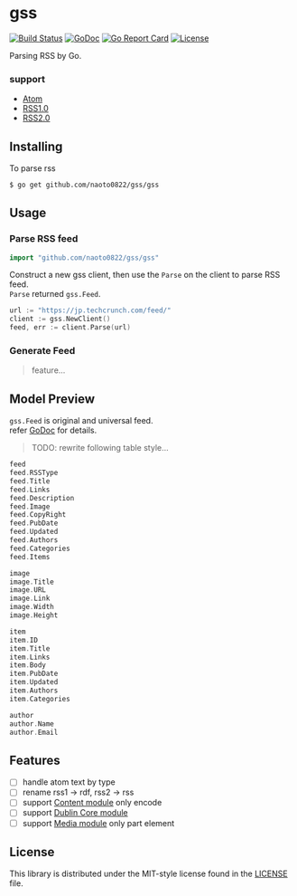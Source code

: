 # gss

[![Build Status](https://travis-ci.org/naoto0822/gss.svg?branch=master)](https://travis-ci.org/naoto0822/gss)
[![GoDoc](https://godoc.org/github.com/naoto0822/gss?status.svg)](https://godoc.org/github.com/naoto0822/gss)
[![Go Report Card](https://goreportcard.com/badge/github.com/naoto0822/gss)](https://goreportcard.com/report/github.com/naoto0822/gss)
[![License](https://img.shields.io/badge/license-MIT-green.svg?style=flat)](https://github.com/naoto0822/gss/blob/master/LICENSE)

Parsing RSS by Go.

### support
- [Atom](https://tools.ietf.org/html/rfc4287)
- [RSS1.0](http://web.resource.org/rss/1.0/spec)
- [RSS2.0](https://cyber.harvard.edu/rss/rss.html)

## Installing

To parse rss

```sh
$ go get github.com/naoto0822/gss/gss
```

## Usage

### Parse RSS feed

```go
import "github.com/naoto0822/gss/gss"
```

Construct a new gss client, then use the `Parse` on the client to parse RSS feed.  
`Parse` returned `gss.Feed`.

```go
url := "https://jp.techcrunch.com/feed/"
client := gss.NewClient()
feed, err := client.Parse(url)
```

### Generate Feed

> feature...

## Model Preview

`gss.Feed` is original and universal feed.  
refer [GoDoc](https://godoc.org/github.com/naoto0822/gss/gss#Feed) for details.

> TODO: rewrite following table style...

```go
feed
feed.RSSType
feed.Title
feed.Links
feed.Description
feed.Image
feed.CopyRight
feed.PubDate
feed.Updated
feed.Authors
feed.Categories
feed.Items

image
image.Title
image.URL
image.Link
image.Width
image.Height

item
item.ID
item.Title
item.Links
item.Body
item.PubDate
item.Updated
item.Authors
item.Categories

author
author.Name
author.Email
```

## Features

- [ ] handle atom text by type
- [ ] rename rss1 -> rdf, rss2 -> rss
- [ ] support [Content module](http://web.resource.org/rss/1.0/modules/content/) only encode
- [ ] support [Dublin Core module](http://web.resource.org/rss/1.0/modules/dc/)
- [ ] support [Media module](http://www.rssboard.org/media-rss) only part element

## License

This library is distributed under the MIT-style license found in the [LICENSE](./LICENSE)
file.
